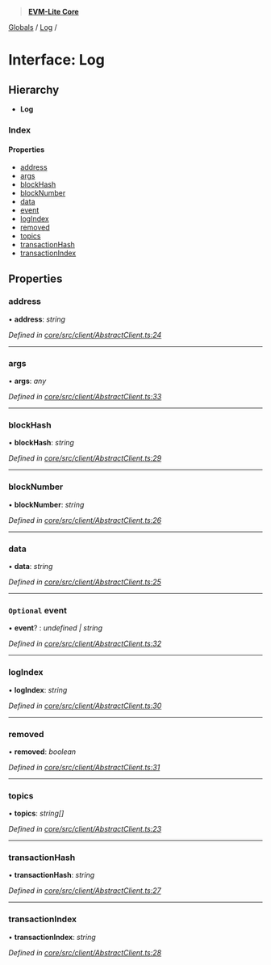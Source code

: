 > **[EVM-Lite Core](../README.md)**

[Globals](../globals.md) / [Log](log.md) /

# Interface: Log

## Hierarchy

* **Log**

### Index

#### Properties

* [address](log.md#address)
* [args](log.md#args)
* [blockHash](log.md#blockhash)
* [blockNumber](log.md#blocknumber)
* [data](log.md#data)
* [event](log.md#optional-event)
* [logIndex](log.md#logindex)
* [removed](log.md#removed)
* [topics](log.md#topics)
* [transactionHash](log.md#transactionhash)
* [transactionIndex](log.md#transactionindex)

## Properties

###  address

• **address**: *string*

*Defined in [core/src/client/AbstractClient.ts:24](https://github.com/mosaicnetworks/evm-lite-js/blob/578e9b5/packages/core/src/client/AbstractClient.ts#L24)*

___

###  args

• **args**: *any*

*Defined in [core/src/client/AbstractClient.ts:33](https://github.com/mosaicnetworks/evm-lite-js/blob/578e9b5/packages/core/src/client/AbstractClient.ts#L33)*

___

###  blockHash

• **blockHash**: *string*

*Defined in [core/src/client/AbstractClient.ts:29](https://github.com/mosaicnetworks/evm-lite-js/blob/578e9b5/packages/core/src/client/AbstractClient.ts#L29)*

___

###  blockNumber

• **blockNumber**: *string*

*Defined in [core/src/client/AbstractClient.ts:26](https://github.com/mosaicnetworks/evm-lite-js/blob/578e9b5/packages/core/src/client/AbstractClient.ts#L26)*

___

###  data

• **data**: *string*

*Defined in [core/src/client/AbstractClient.ts:25](https://github.com/mosaicnetworks/evm-lite-js/blob/578e9b5/packages/core/src/client/AbstractClient.ts#L25)*

___

### `Optional` event

• **event**? : *undefined | string*

*Defined in [core/src/client/AbstractClient.ts:32](https://github.com/mosaicnetworks/evm-lite-js/blob/578e9b5/packages/core/src/client/AbstractClient.ts#L32)*

___

###  logIndex

• **logIndex**: *string*

*Defined in [core/src/client/AbstractClient.ts:30](https://github.com/mosaicnetworks/evm-lite-js/blob/578e9b5/packages/core/src/client/AbstractClient.ts#L30)*

___

###  removed

• **removed**: *boolean*

*Defined in [core/src/client/AbstractClient.ts:31](https://github.com/mosaicnetworks/evm-lite-js/blob/578e9b5/packages/core/src/client/AbstractClient.ts#L31)*

___

###  topics

• **topics**: *string[]*

*Defined in [core/src/client/AbstractClient.ts:23](https://github.com/mosaicnetworks/evm-lite-js/blob/578e9b5/packages/core/src/client/AbstractClient.ts#L23)*

___

###  transactionHash

• **transactionHash**: *string*

*Defined in [core/src/client/AbstractClient.ts:27](https://github.com/mosaicnetworks/evm-lite-js/blob/578e9b5/packages/core/src/client/AbstractClient.ts#L27)*

___

###  transactionIndex

• **transactionIndex**: *string*

*Defined in [core/src/client/AbstractClient.ts:28](https://github.com/mosaicnetworks/evm-lite-js/blob/578e9b5/packages/core/src/client/AbstractClient.ts#L28)*